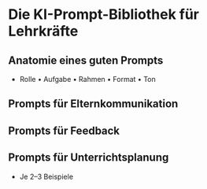 # Die KI-Prompt-Bibliothek für Lehrkräfte

## Anatomie eines guten Prompts
- Rolle • Aufgabe • Rahmen • Format • Ton

## Prompts für Elternkommunikation
## Prompts für Feedback
## Prompts für Unterrichtsplanung
- Je 2–3 Beispiele
